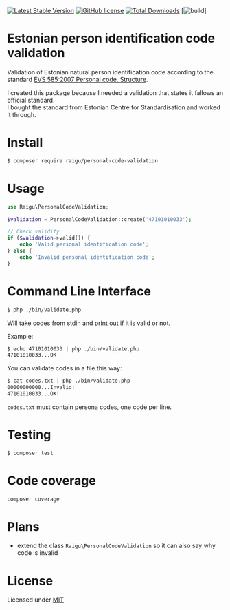 [![Latest Stable Version](https://poser.pugx.org/raigu/personal-code-validation/v/stable)](https://packagist.org/packages/raigu/personal-code-validation)
[![GitHub license](https://img.shields.io/github/license/raigu/personal-code-validation)](LICENSE.md)
[![Total Downloads](https://poser.pugx.org/raigu/personal-code-validation/downloads)](https://packagist.org/packages/raigu/personal-code-validation)
[![build](https://github.com/raigu/personal-code-validation/workflows/build/badge.svg)]

# Estonian person identification code validation

Validation of Estonian natural person identification code according to the 
standard [EVS 585:2007 Personal code. Structure](https://www.evs.ee/products/evs-585-2007).

I created this package because I needed a validation that states it fallows an official standard.  
I bought the standard from Estonian Centre for Standardisation and worked it through. 

# Install 

````bash
$ composer require raigu/personal-code-validation
````

# Usage 

```php
use Raigu\PersonalCodeValidation;

$validation = PersonalCodeValidation::create('47101010033');

// Check validity
if ($validation->valid()) {
    echo 'Valid personal identification code';
} else {
    echo 'Invalid personal identification code';  
}
```

# Command Line Interface

```bash
$ php ./bin/validate.php
```

Will take codes from stdin and print out if it is valid or not.

Example:
 
```bash
$ echo 47101010033 | php ./bin/validate.php
47101010033...OK
```

You can validate codes in a file this way:

```bash
$ cat codes.txt | php ./bin/validate.php 
00000000000...Invalid!
47101010033...OK!
```

`codes.txt` must contain persona codes, one code per line.

# Testing

```bash
$ composer test
```

# Code coverage

```bash
composer coverage
```

# Plans

* extend the class `Raigu\PersonalCodeValidation` so it can also say why code is invalid

# License

Licensed under [MIT](LICENSE.md)
